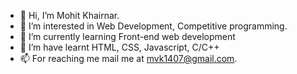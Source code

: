 - 👋 Hi, I’m Mohit Khairnar.
- 👀 I’m interested in Web Development, Competitive programming.
- 🌱 I’m currently learning Front-end web development
- 💞️ I’m have learnt HTML, CSS, Javascript, C/C++
- 📫 For reaching me mail me at mvk1407@gmail.com.

<!---
mohittk/mohittk is a ✨ special ✨ repository because its `README.md` (this file) appears on your GitHub profile.
You can click the Preview link to take a look at your changes.
--->
